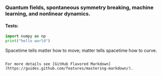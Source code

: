### Quantum fields, spontaneous symmetry breaking, machine learning, and nonlinear dynamics. 

#### Tests:

```python
import numpy as np
print("hello world")


```
Spacetime tells matter how to move; matter tells spacetime how to curve.
```

For more details see [GitHub Flavored Markdown](https://guides.github.com/features/mastering-markdown/).
